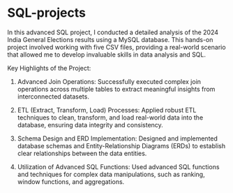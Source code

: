 # SQL-projects
In this advanced SQL project, I conducted a detailed analysis of the 2024 India General Elections results using a MySQL database. This hands-on project involved working with five CSV files, providing a real-world scenario that allowed me to develop invaluable skills in data analysis and SQL.

Key Highlights of the Project:
1. Advanced Join Operations:
Successfully executed complex join operations across multiple tables to extract meaningful insights from interconnected datasets.

2. ETL (Extract, Transform, Load) Processes:
Applied robust ETL techniques to clean, transform, and load real-world data into the database, ensuring data integrity and consistency.

3. Schema Design and ERD Implementation:
Designed and implemented database schemas and Entity-Relationship Diagrams (ERDs) to establish clear relationships between the data entities.

4. Utilization of Advanced SQL Functions:
Used advanced SQL functions and techniques for complex data manipulations, such as ranking, window functions, and aggregations.



